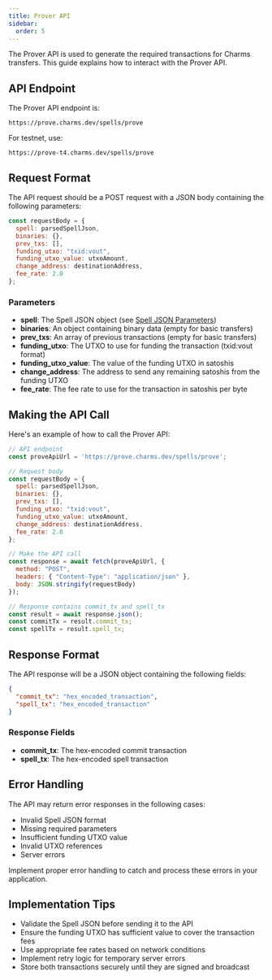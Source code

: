```yaml
---
title: Prover API
sidebar:
  order: 5
---
```


The Prover API is used to generate the required transactions for Charms transfers. This guide explains how to interact with the Prover API.

## API Endpoint

The Prover API endpoint is:

```
https://prove.charms.dev/spells/prove
```

For testnet, use:

```
https://prove-t4.charms.dev/spells/prove
```

## Request Format

The API request should be a POST request with a JSON body containing the following parameters:

```javascript
const requestBody = {
  spell: parsedSpellJson,
  binaries: {},
  prev_txs: [],
  funding_utxo: "txid:vout",
  funding_utxo_value: utxoAmount,
  change_address: destinationAddress,
  fee_rate: 2.0
};
```

### Parameters

- **spell**: The Spell JSON object (see [Spell JSON Parameters](/guides/wallet-integration/transfer/spell-json))
- **binaries**: An object containing binary data (empty for basic transfers)
- **prev_txs**: An array of previous transactions (empty for basic transfers)
- **funding_utxo**: The UTXO to use for funding the transaction (txid:vout format)
- **funding_utxo_value**: The value of the funding UTXO in satoshis
- **change_address**: The address to send any remaining satoshis from the funding UTXO
- **fee_rate**: The fee rate to use for the transaction in satoshis per byte

## Making the API Call

Here's an example of how to call the Prover API:

```javascript
// API endpoint
const proveApiUrl = 'https://prove.charms.dev/spells/prove';

// Request body
const requestBody = {
  spell: parsedSpellJson,
  binaries: {},
  prev_txs: [],
  funding_utxo: "txid:vout",
  funding_utxo_value: utxoAmount,
  change_address: destinationAddress,
  fee_rate: 2.0
};

// Make the API call
const response = await fetch(proveApiUrl, {
  method: "POST",
  headers: { "Content-Type": "application/json" },
  body: JSON.stringify(requestBody)
});

// Response contains commit_tx and spell_tx
const result = await response.json();
const commitTx = result.commit_tx;
const spellTx = result.spell_tx;
```

## Response Format

The API response will be a JSON object containing the following fields:

```json
{
  "commit_tx": "hex_encoded_transaction",
  "spell_tx": "hex_encoded_transaction"
}
```

### Response Fields

- **commit_tx**: The hex-encoded commit transaction
- **spell_tx**: The hex-encoded spell transaction

## Error Handling

The API may return error responses in the following cases:

- Invalid Spell JSON format
- Missing required parameters
- Insufficient funding UTXO value
- Invalid UTXO references
- Server errors

Implement proper error handling to catch and process these errors in your application.

## Implementation Tips

- Validate the Spell JSON before sending it to the API
- Ensure the funding UTXO has sufficient value to cover the transaction fees
- Use appropriate fee rates based on network conditions
- Implement retry logic for temporary server errors
- Store both transactions securely until they are signed and broadcast
